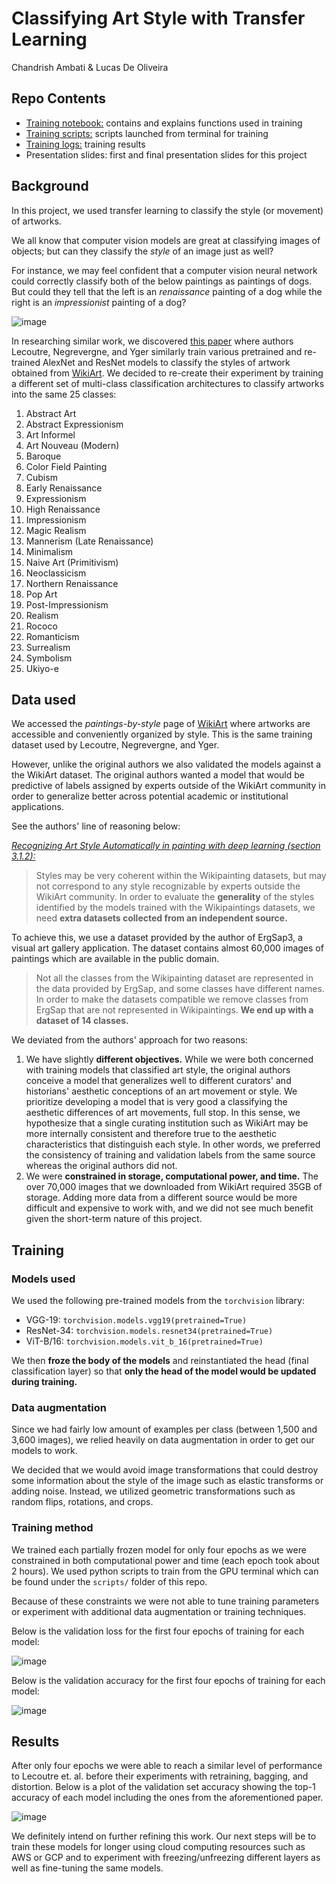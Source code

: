 # Classifying Art Style with Transfer Learning

Chandrish Ambati & Lucas De Oliveira


## Repo Contents

* [Training notebook:](https://github.com/avmchandrish/art-style-classification/blob/main/training.ipynb) contains and explains functions used in training
* [Training scripts:](https://github.com/avmchandrish/art-style-classification/tree/main/scripts) scripts launched from terminal for training
* [Training logs:](https://github.com/avmchandrish/art-style-classification/tree/main/training_log) training results
* Presentation slides: first and final presentation slides for this project



## Background

In this project, we used transfer learning to classify the style (or movement) of artworks. 

We all know that computer vision models are great at classifying images of objects; but can they classify the *style* of an image just as well?

For instance, we may feel confident that a computer vision neural network could correctly classify both of the below paintings as paintings of dogs. But could they tell that the left is an *renaissance* painting of a dog while the right is an *impressionist* painting of a dog?

![image](https://user-images.githubusercontent.com/51177846/176795578-10fe809f-715b-44cf-a64a-d849b68c72e3.png)

In researching similar work, we discovered [this paper](http://proceedings.mlr.press/v77/lecoutre17a/lecoutre17a.pdf) where authors Lecoutre, Negrevergne, and Yger similarly train various pretrained and re-trained AlexNet and ResNet models to classify the styles of artwork obtained from [WikiArt](https://www.wikiart.org/en/paintings-by-style). We decided to re-create their experiment by training a different set of multi-class classification architectures to classify artworks into the same 25 classes:

1. Abstract Art
2. Abstract Expressionism
3. Art Informel
4. Art Nouveau (Modern)
5. Baroque
6. Color Field Painting
7. Cubism
8. Early Renaissance
9. Expressionism
10. High Renaissance
11. Impressionism
12. Magic Realism
13. Mannerism (Late Renaissance) 
14. Minimalism
15. Naive Art (Primitivism)
16. Neoclassicism
17. Northern Renaissance
18. Pop Art
19. Post-Impressionism
20. Realism
21. Rococo
22. Romanticism 
23. Surrealism
24. Symbolism
25. Ukiyo-e


## Data used

We accessed the *paintings-by-style* page of [WikiArt](https://www.wikiart.org/en/paintings-by-style) where artworks are accessible and conveniently organized by style. This is the same training dataset used by Lecoutre, Negrevergne, and Yger.

However, unlike the original authors we also validated the models against a the WikiArt dataset. The original authors wanted a model that would be predictive of labels assigned by experts outside of the WikiArt community in order to generalize better across potential academic or institutional applications.

See the authors' line of reasoning below:

*[Recognizing Art Style Automatically in painting with deep learning (section 3.1.2):](http://proceedings.mlr.press/v77/lecoutre17a/lecoutre17a.pdf)*


> Styles may be very coherent within the Wikipainting datasets, but may not correspond to any style recognizable by experts outside the WikiArt community. In order to evaluate the **generality** of the styles identified by the models trained with the Wikipaintings datasets, we need **extra datasets collected from an independent source.**
> 
To achieve this, we use a dataset provided by the author of ErgSap3, a visual art gallery application. The dataset contains almost 60,000 images of paintings which are available in the public domain.
> 
> Not all the classes from the Wikipainting dataset are represented in the data provided by ErgSap, and some classes have different names. In order to make the datasets compatible we remove classes from ErgSap that are not represented in Wikipaintings. **We end up with a dataset of 14 classes.**


We deviated from the authors' approach for two reasons:

1. We have slightly **different objectives.** While we were both concerned with training models that classified art style, the original authors conceive a model that generalizes well to different curators' and historians' aesthetic conceptions of an art movement or style. We prioritize developing a model that is very good a classifying the aesthetic differences of art movements, full stop. In this sense, we hypothesize that a single curating institution such as WikiArt may be more internally consistent and therefore true to the aesthetic characteristics that distinguish each style. In other words, we preferred the consistency of training and validation labels from the same source whereas the original authors did not.
2. We were **constrained in storage, computational power, and time.** The over 70,000 images that we downloaded from WikiArt required 35GB of storage. Adding more data from a different source would be more difficult and expensive to work with, and we did not see much benefit given the short-term nature of this project.



## Training

### Models used

We used the following pre-trained models from the `torchvision` library:

* VGG-19: `torchvision.models.vgg19(pretrained=True)`
* ResNet-34: `torchvision.models.resnet34(pretrained=True)`
* ViT-B/16: `torchvision.models.vit_b_16(pretrained=True)`

We then **froze the body of the models** and reinstantiated the head (final classification layer) so that **only the head of the model would be updated during training.**


### Data augmentation

Since we had fairly low amount of examples per class (between 1,500 and 3,600 images), we relied heavily on data augmentation in order to get our models to work.

We decided that we would avoid image transformations that could destroy some information about the style of the image such as elastic transforms or adding noise. Instead, we utilized geometric transformations such as random flips, rotations, and crops.

### Training method

We trained each partially frozen model for only four epochs as we were constrained in both computational power and time (each epoch took about 2 hours). We used python scripts to train from the GPU terminal which can be found under the `scripts/` folder of this repo.

Because of these constraints we were not able to tune training parameters or experiment with additional data augmentation or training techniques.

Below is the validation loss for the first four epochs of training for each model:

![image](https://user-images.githubusercontent.com/51177846/176795226-70e9e761-df0f-4d08-b66a-14ca0f0b2516.png)

Below is the validation accuracy for the first four epochs of training for each model:

![image](https://user-images.githubusercontent.com/51177846/176795272-40d9f911-7cce-4b32-961a-da86d1cc157a.png)

## Results

After only four epochs we were able to reach a similar level of performance to Lecoutre et. al. before their experiments with retraining, bagging, and distortion. Below is a plot of the validation set accuracy showing the top-1 accuracy of each model including the ones from the aforementioned paper.

![image](https://user-images.githubusercontent.com/51177846/176795303-422ad2a4-7233-4962-be24-b85416aeae3c.png)

We definitely intend on further refining this work. Our next steps will be to train these models for longer using cloud computing resources such as AWS or GCP and to experiment with freezing/unfreezing different layers as well as fine-tuning the same models.




